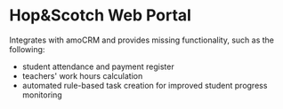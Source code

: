Hop&Scotch Web Portal 
=====================

Integrates with amoCRM and provides missing functionality, such as the following:
* student attendance and payment register
* teachers' work hours calculation
* automated rule-based task creation for improved student progress monitoring
